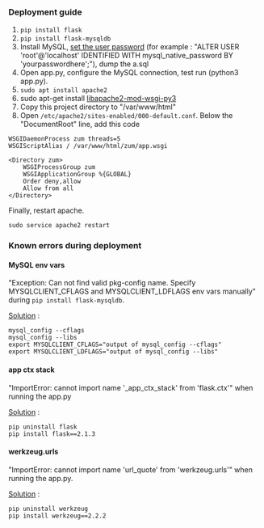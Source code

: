 ### Deployment guide

1. `pip install flask`
2. `pip install flask-mysqldb`
3. Install MySQL, [set the user password](https://stackoverflow.com/questions/41645309/mysql-error-access-denied-for-user-rootlocalhost)
 (for example : "ALTER USER 'root'@'localhost' IDENTIFIED WITH mysql_native_password BY 'yourpasswordhere';"), dump the a.sql
4. Open app.py, configure the MySQL connection, test run (python3 app.py).
5. `sudo apt install apache2`
6. sudo apt-get install [libapache2-mod-wsgi-py3](https://stackoverflow.com/questions/2081776/couldnt-find-package-libapache2-mod-wsgi)
7. Copy this project directory to "/var/www/html"
8. Open `/etc/apache2/sites-enabled/000-default.conf`. Below the "DocumentRoot" line, add this code

```
WSGIDaemonProcess zum threads=5
WSGIScriptAlias / /var/www/html/zum/app.wsgi
 
<Directory zum>
    WSGIProcessGroup zum
    WSGIApplicationGroup %{GLOBAL}
    Order deny,allow
    Allow from all
</Directory>
```

Finally, restart apache.

`sudo service apache2 restart`


### Known errors during deployment

#### MySQL env vars
"Exception: Can not find valid pkg-config name. Specify MYSQLCLIENT_CFLAGS and MYSQLCLIENT_LDFLAGS env vars manually" during `pip install flask-mysqldb`.

[Solution](https://stackoverflow.com/questions/76875507/can-not-install-apache-airflow-providers-mysql-pkg-config-error) :

```
mysql_config --cflags
mysql_config --libs
export MYSQLCLIENT_CFLAGS="output of mysql_config --cflags"
export MYSQLCLIENT_LDFLAGS="output of mysql_config --libs"
```

#### app ctx stack
"ImportError: cannot import name '_app_ctx_stack' from 'flask.ctx'" when running the app.py

[Solution](https://stackoverflow.com/questions/73340344/cannot-use-module-aioflaskpython-importerror-cannot-import-name-app-ctx-st) :

```
pip uninstall flask
pip install flask==2.1.3
```

#### werkzeug.urls
"ImportError: cannot import name 'url_quote' from 'werkzeug.urls'" when running the app.py.

[Solution](https://stackoverflow.com/questions/77213053/why-did-flask-start-failing-with-importerror-cannot-import-name-url-quote-fr) :

```
pip uninstall werkzeug
pip install werkzeug==2.2.2
```
